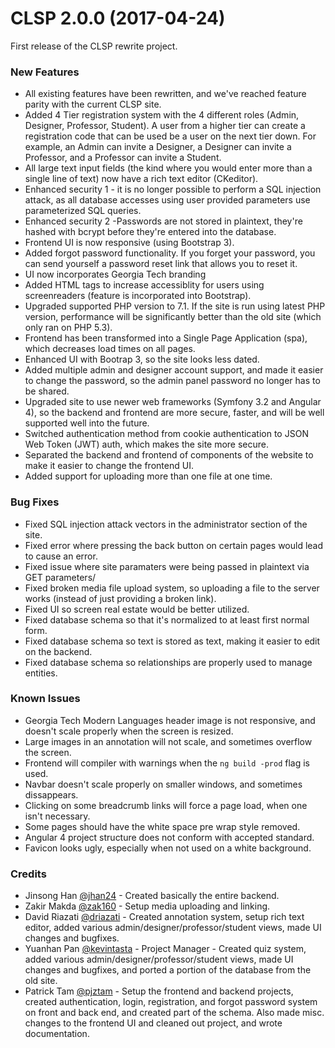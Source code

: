 # CLSP 2.0.0 (2017-04-24)

First release of the CLSP rewrite project.

### New Features
- All existing features have been rewritten, and we've reached feature parity with the current CLSP site.
- Added 4 Tier registration system with the 4 different roles (Admin, Designer, Professor, Student). A user from a higher tier can create a registration code that can be used be a user on the next tier down. For example, an Admin can invite a Designer, a Designer can invite a Professor, and a Professor can invite a Student.
- All large text input fields (the kind where you would enter more than a single line of text) now have a rich text editor (CKeditor).
- Enhanced security 1 - it is no longer possible to perform a SQL injection attack, as all database accesses using user provided parameters use parameterized SQL queries.
- Enhanced security 2 -Passwords are not stored in plaintext, they're hashed with bcrypt before they're entered into the database.
- Frontend UI is now responsive (using Bootstrap 3).
- Added forgot password functionality. If you forget your password, you can send yourself a password reset link that allows you to reset it.
- UI now incorporates Georgia Tech branding
- Added HTML tags to increase accessiblity for users using screenreaders (feature is incorporated into Bootstrap).
- Upgraded supported PHP version to 7.1. If the site is run using latest PHP version, performance will be significantly better than the old site (which only ran on PHP 5.3).
- Frontend has been transformed into a Single Page Application (spa), which decreases load times on all pages.
- Enhanced UI with Bootrap 3, so the site looks less dated.
- Added multiple admin and designer account support, and made it easier to change the password, so the admin panel password no longer has to be shared.
- Upgraded site to use newer web frameworks (Symfony 3.2 and Angular 4), so the backend and frontend are more secure, faster, and will be well supported well into the future.
- Switched authentication method from cookie authentication to JSON Web Token (JWT) auth, which makes the site more secure.
- Separated the backend and frontend of components of the website to make it easier to change the frontend UI.
- Added support for uploading more than one file at one time.

### Bug Fixes
- Fixed SQL injection attack vectors in the administrator section of the site.
- Fixed error where pressing the back button on certain pages would lead to cause an error.
- Fixed issue where site paramaters were being passed in plaintext via GET parameters/
- Fixed broken media file upload system, so uploading a file to the server works (instead of just providing a broken link).
- Fixed UI so screen real estate would be better utilized.
- Fixed database schema so that it's normalized to at least first normal form.
- Fixed database schema so text is stored as text, making it easier to edit on the backend.
- Fixed database schema so relationships are properly used to manage entities.

### Known Issues
- Georgia Tech Modern Languages header image is not responsive, and doesn't scale properly when the screen is resized.
- Large images in an annotation will not scale, and sometimes overflow the screen.
- Frontend will compiler with warnings when the ```ng build -prod``` flag is used.
- Navbar doesn't scale properly on smaller windows, and sometimes dissappears.
- Clicking on some breadcrumb links will force a page load, when one isn't necessary. 
- Some pages should have the white space pre wrap style removed.
- Angular 4 project structure does not conform with accepted standard.
- Favicon looks ugly, especially when not used on a white background.

### Credits

- Jinsong Han [@jhan24] - Created basically the entire backend.
- Zakir Makda [@zak160] - Setup media uploading and linking.
- David Riazati [@driazati] - Created annotation system, setup rich text editor, added various admin/designer/professor/student views, made UI changes and bugfixes.
- Yuanhan Pan [@kevintasta] - Project Manager - Created quiz system, added various admin/designer/professor/student views, made UI changes and bugfixes, and ported a portion of the database from the old site.
- Patrick Tam [@pjztam] - Setup the frontend and backend projects, created authentication, login, registration, and forgot password system on front and back end, and created part of the schema. Also made misc. changes to the frontend UI and cleaned out project, and wrote documentation.

[@pjztam]:<https://github.com/pjztam>
[@driazati]:<https://github.com/driazati>
[@kevintasta]:<https://github.com/kevintasta>
[@zak160]:<https://github.com/zak160>
[@jhan24]:<https://github.com/jhan24>



